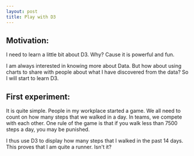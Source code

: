 ```yaml
---
layout: post
title: Play with D3
---
```




## Motivation:

I need to learn a little bit about D3. Why? Cause it is powerful and fun. 

I am always interested in knowing more about Data. But how about using charts to share with people about what I have discovered from the data? So I will start to learn D3. 

## First experiment:

It is quite simple. People in my workplace started a game. We all need to count on how many steps that we walked in a day. In teams, we compete with each other. One rule of the game is that if you walk less than 7500 steps a day, you may be punished. 

I thus use D3 to display how many steps that I walked in the past 14 days. This proves that I am quite a runner. Isn't it? 


<style>

div.example {
  font-family: "Helvetica Neue", Helvetica, Arial, sans-serif;
}

.box {
  font: 10px sans-serif;
}

.box line,
.box rect,
.box circle {
  fill: #fff;
  stroke: #000;
  stroke-width: 1.5px;
}

.box .center {
  stroke-dasharray: 3,3;
}

.box .outlier {
  fill: none;
  stroke: #ccc;
}

.h-bar {
    min-height: 15px;
    min-width: 10px;
    background-color: steelblue;
    margin-bottom: 2px;
    font-size: 11px;
    color: #f0f8ff;
    text-align: center;

}

</style>

<script src="http://d3js.org/d3.v3.min.js"></script>
<script src="http://bl.ocks.org/mbostock/raw/4061502/0a200ddf998aa75dfdb1ff32e16b680a15e5cb01/box.js"></script>
<script>

    var data = [ // <- A
        {width: 12673, color: 23, date: '3-1'},{width: 13541, color: 33, date: '3-2'},{width: 15127, color: 44, date: '3-3'},{width: 13654, color: 12, date: '3-4'},{width: 12158, color: 199, date: '3-5'},{width: 15017, color: 65, date: '3-6'},{width: 14360, color: 5, date: '3-7'},{width: 14939, color: 245, date: '3-8'},{width: 16609, color: 13, date: '3-9'},{width: 13754, color: 33, date: '3-10'},{width: 14414, color: 24, date: '3-12'},{width: 14617, color: 25, date: '3-13'},{width: 13573, color: 67, date: '3-14'},{width: 14423, color: 54, date: '3-15'}
    ];
    
    var colorScale = d3.scale.linear()
        .domain([0, 100])
        .range(["#add8e6", "blue"]); // <- B

    function render(data) {
        d3.select("#test").selectAll("div.h-bar")
            .data(data)
            .enter().append("div")
                .attr("class", "h-bar")                
            .append("span");

        d3.select("body").selectAll("div.h-bar")
            .data(data)
            .exit().remove();

        d3.select("body").selectAll("div.h-bar")
            .data(data)
                .attr("class", "h-bar")
                .style("width", function (d) { // <- C
                    return (d.width / 50) + "px"; // <- D
                })
                .style("background-color", function(d){
                    return colorScale(d.color); // <- E
                })
            .select("span")
                .text(function (d) {
                    return ['Step is:', d.width, '   Date is:', d.date]; // <- F
                });
    }

    function randomValue() {
        return Math.round(Math.random() * 100);
    }

    setInterval(function () {
        tst = data[0];
        data.shift();
        data.push(tst);
        //data.push({width: randomValue(), color: randomValue()});
        render(data);

    }, 1500);

    render(data);
</script>

<div id="test"></div>